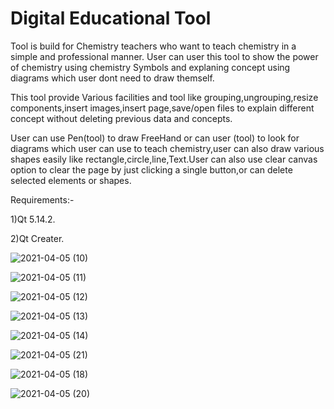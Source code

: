 

# Digital Educational Tool

Tool is build for Chemistry teachers who want to teach chemistry in a simple and professional manner. User can user this tool to show the power of chemistry using chemistry Symbols and explaning concept using diagrams which user dont need to draw themself.

This tool provide Various facilities and tool like grouping,ungrouping,resize components,insert images,insert page,save/open files to explain different concept without deleting previous data and concepts.

User can use Pen(tool) to draw FreeHand or can user (tool) to look for diagrams which user can use to teach chemistry,user can also draw various shapes easily like rectangle,circle,line,Text.User can also use clear canvas option to clear the page by just clicking a single button,or can delete selected elements or shapes.

Requirements:-

1)Qt 5.14.2.

2)Qt Creater.

![2021-04-05 (10)](https://user-images.githubusercontent.com/70053621/113595472-b00e1980-9656-11eb-8927-229c86bf925e.png)

![2021-04-05 (11)](https://user-images.githubusercontent.com/70053621/113596014-5e19c380-9657-11eb-9345-940f175e8a9b.png)

![2021-04-05 (12)](https://user-images.githubusercontent.com/70053621/113596089-72f65700-9657-11eb-92b0-362e263f6986.png)

![2021-04-05 (13)](https://user-images.githubusercontent.com/70053621/113596098-7689de00-9657-11eb-81a6-c4fbd842c5c1.png)

![2021-04-05 (14)](https://user-images.githubusercontent.com/70053621/113596122-7d185580-9657-11eb-9550-e86e691060ca.png)

![2021-04-05 (21)](https://user-images.githubusercontent.com/70053621/113596502-0af44080-9658-11eb-8960-ff1527f5aac0.png)

![2021-04-05 (18)](https://user-images.githubusercontent.com/70053621/113596520-10ea2180-9658-11eb-8575-571f6c571761.png)

![2021-04-05 (20)](https://user-images.githubusercontent.com/70053621/113596557-1e071080-9658-11eb-9ed3-fa1b3e7df15f.png)

